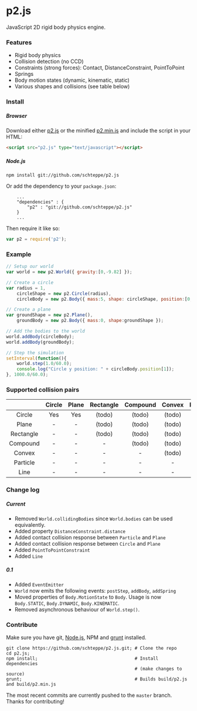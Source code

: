 p2.js
=====

JavaScript 2D rigid body physics engine.

### Features
* Rigid body physics
* Collision detection (no CCD)
* Constraints (strong forces): Contact, DistanceConstraint, PointToPoint
* Springs
* Body motion states (dynamic, kinematic, static)
* Various shapes and collisions (see table below)

### Install
##### Browser
Download either [p2.js](build/p2.js) or the minified [p2.min.js](build/p2.min.js) and include the script in your HTML:
```html
<script src="p2.js" type="text/javascript"></script>
```
##### Node.js
```
npm install git://github.com/schteppe/p2.js
```
Or add the dependency to your ```package.json```:
```
    ...
    "dependencies" : {
        "p2" : "git://github.com/schteppe/p2.js"
    }
    ...
```
Then require it like so:
```js
var p2 = require('p2');
```

### Example
```js
// Setup our world
var world = new p2.World({ gravity:[0,-9.82] });

// Create a circle
var radius = 1,
    circleShape = new p2.Circle(radius),
    circleBody = new p2.Body({ mass:5, shape: circleShape, position:[0,10] });

// Create a plane
var groundShape = new p2.Plane(),
    groundBody = new p2.Body({ mass:0, shape:groundShape });

// Add the bodies to the world
world.addBody(circleBody);
world.addBody(groundBody);

// Step the simulation
setInterval(function(){
    world.step(1.0/60.0);
    console.log("Circle y position: " + circleBody.position[1]);
}, 1000.0/60.0);
```

### Supported collision pairs
|           | Circle | Plane | Rectangle | Compound | Convex  | Particle | Line   |
| :-------: |:------:|:-----:|:---------:|:--------:|:-------:|:--------:|:------:|
| Circle    | Yes    | Yes   | (todo)    | (todo)   | (todo)  | Yes      | (todo) |
| Plane     | -      | -     | (todo)    | (todo)   | (todo)  | Yes      | (todo) |
| Rectangle | -      | -     | (todo)    | (todo)   | (todo)  | (todo)   | (todo) |
| Compound  | -      | -     | -         | (todo)   | (todo)  | (todo)   | (todo) |
| Convex    | -      | -     | -         | -        | (todo)  | (todo)   | (todo) |
| Particle  | -      | -     | -         | -        | -       | -        | (todo) |
| Line      | -      | -     | -         | -        | -       | -        | (todo) |

### Change log
##### Current
* Removed ```World.collidingBodies``` since ```World.bodies``` can be used equivalently.
* Added property ```DistanceConstraint.distance```
* Added contact collision response between ```Particle``` and ```Plane```
* Added contact collision response between ```Circle``` and ```Plane```
* Added ```PointToPointConstraint```
* Added ```Line```

##### 0.1

* Added ```EventEmitter```
* ```World``` now emits the following events: ```postStep```, ```addBody```, ```addSpring```
* Moved properties of ```Body.MotionState``` to ```Body```. Usage is now ```Body.STATIC```, ```Body.DYNAMIC```, ```Body.KINEMATIC```.
* Removed asynchronous behaviour of ```World.step()```.

### Contribute
Make sure you have git, [Node.js](http://nodejs.org), NPM and [grunt](http://gruntjs.com/) installed.
```
git clone https://github.com/schteppe/p2.js.git; # Clone the repo
cd p2.js;
npm install;                                     # Install dependencies
                                                 # (make changes to source)
grunt;                                           # Builds build/p2.js and build/p2.min.js
```
The most recent commits are currently pushed to the ```master``` branch. Thanks for contributing!
